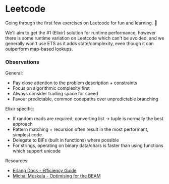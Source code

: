 # Leetcode

Going through the first few exercises on Leetcode for fun and learning. 🥳

We'll aim to get the #1 (Elixir) solution for runtime performance, however there is some runtime variation on Leetcode which can't be avoided, and we generally won't use ETS as it adds state/complexity, even though it can outperform map-based lookups.

### Observations

General:

- Pay close attention to the problem description + constraints
- Focus on algorithmic complexity first
- Always consider trading space for speed
- Favour predictable, common codepaths over unpredictable branching

Elixir specific:

- If random reads are required, converting list -> tuple is normally the best approach
- Pattern matching + recursion often result in the most performant, simplest code
- Delegate to BIFs (built in functions) where possible
- For strings, operating on binary data/chars is faster than using functions which support unicode

Resources:

- [Erlang Docs - Efficiency Guide](https://www.erlang.org/doc/system/efficiency_guide.html)
- [Michal Muskala - Optimising for the BEAM](https://www.youtube.com/watch?v=iK9oxvKiN-8)
